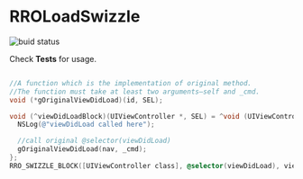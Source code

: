 # RROLoadSwizzle

![buid status](https://app.bitrise.io/app/14d90a9dfd5ce2e8/status.svg?token=uQY671hjdyKtODwsl18vfA)

Check **Tests** for usage.

```Objective-c

//A function which is the implementation of original method. 
//The function must take at least two arguments—self and _cmd.
void (*gOriginalViewDidLoad)(id, SEL);

void (^viewDidLoadBlock)(UIViewController *, SEL) = ^void (UIViewController *nav, SEL _cmd) {
  NSLog(@"viewDidLoad called here");

  //call original @selector(viewDidLoad)
  gOriginalViewDidLoad(nav, _cmd); 
};
RRO_SWIZZLE_BLOCK([UIViewController class], @selector(viewDidLoad), viewDidLoadBlock, &gOriginalViewDidLoad);
```
